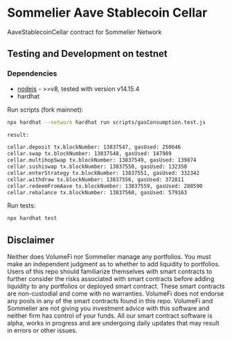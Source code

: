 # Sommelier Aave Stablecoin Cellar
AaveStablecoinCellar contract for Sommelier Network

## Testing and Development on testnet

### Dependencies
* [nodejs](https://nodejs.org/en/download/) - >=v8, tested with version v14.15.4
* hardhat

Run scripts (fork mainnet):

```bash
npx hardhat --network hardhat run scripts/gasConsumption.test.js

result:

cellar.deposit tx.blockNumber: 13837547, gasUsed: 250646
cellar.swap tx.blockNumber: 13837548, gasUsed: 147989
cellar.multihopSwap tx.blockNumber: 13837549, gasUsed: 139874
cellar.sushiswap tx.blockNumber: 13837550, gasUsed: 132350
cellar.enterStrategy tx.blockNumber: 13837551, gasUsed: 332342
cellar.withdraw tx.blockNumber: 13837556, gasUsed: 372811
cellar.redeemFromAave tx.blockNumber: 13837559, gasUsed: 288590
cellar.rebalance tx.blockNumber: 13837560, gasUsed: 579163
```

Run tests:

```bash
npx hardhat test
```

## Disclaimer
Neither does VolumeFi nor Sommelier manage any portfolios. You must make an independent judgment as to whether to add liquidity to portfolios.
Users of this repo should familiarize themselves with smart contracts to further consider the risks associated with smart contracts before adding liquidity to any portfolios or deployed smart contract. These smart contracts are non-custodial and come with no warranties. VolumeFi does not endorse any pools in any of the smart contracts found in this repo. VolumeFi and Sommelier are not giving you investment advice with this software and neither firm has control of your funds. All our smart contract software is alpha, works in progress and are undergoing daily updates that may result in errors or other issues.
